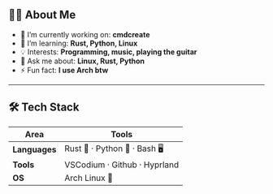 
## 🧑‍💻 About Me  
- 🔭 I’m currently working on: **cmdcreate**
- 🌱 I’m learning: **Rust, Python, Linux**
- 💡 Interests: **Programming, music, playing the guitar**
- 💬 Ask me about: **Linux, Rust, Python**
- ⚡ Fun fact: **I use Arch btw**

---

## 🛠️ Tech Stack  
| Area | Tools |
|-------|-------|
| **Languages** | Rust 🦀 · Python 🐍 · Bash 🖥️ |
| **Tools** | VSCodium · Github · Hyprland |
| **OS** | Arch Linux 🐧 |
